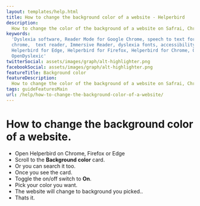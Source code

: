 ```yaml
---
layout: templates/help.html
title: How to change the background color of a website - Helperbird
description:
  How to change the color of the background of a website on Safrai, Chrome, Firefox or Edge.
keywords:
  'Dyslexia software, Reader Mode for Google Chrome, speech to text for chrome, Text to speech for
  chrome,  text reader, Immersive Reader, dyslexia fonts, accessibility software, dyslexia software,
  Helperbird for Edge, Helperbird for Firefox, Helperbird for Chrome, Opendyslexic for Chrome,
  OpenDyslexic'
twitterSocial: assets/images/graph/alt-highlighter.png
facebookSocial: assets/images/graph/alt-highlighter.png
featureTitle: Background color
featureDescription:
  How to change the color of the background of a website on Safrai, Chrome, Firefox or Edge.
tags: guideFeaturesMain
url: /help/how-to-change-the-background-color-of-a-website/
---
```


# How to change the background color of a website.

- Open Helperbird on Chrome, Firefox or Edge
- Scroll to the **Background color** card.
- Or you can search it too.
- Once you see the card.
- Toggle the on/off switch to **On**.
- Pick your color you want.
- The website will change to background you picked..
- Thats it.
